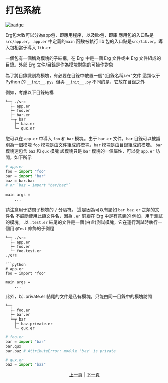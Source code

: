 # 打包系統

[![badge](https://img.shields.io/endpoint.svg?url=https%3A%2F%2Fgezf7g7pd5.execute-api.ap-northeast-1.amazonaws.com%2Fdefault%2Fsource_up_to_date%3Fowner%3Derg-lang%26repos%3Derg%26ref%3Dmain%26path%3Ddoc/EN/syntax/33_package_system.md%26commit_hash%3D51de3c9d5a9074241f55c043b9951b384836b258)](https://gezf7g7pd5.execute-api.ap-northeast-1.amazonaws.com/default/source_up_to_date?owner=erg-lang&repos=erg&ref=main&path=doc/EN/syntax/33_package_system.md&commit_hash=51de3c9d5a9074241f55c043b9951b384836b258)

Erg包大致可以分為app包，即應用程序，以及lib包，即庫
應用包的入口點是`src/app.er`。 `app.er` 中定義的`main` 函數被執行
lib 包的入口點是`src/lib.er`。導入包相當于導入 `lib.er`

一個包有一個稱為模塊的子結構，在 Erg 中是一個 Erg 文件或由 Erg 文件組成的目錄。外部 Erg 文件/目錄是作為模塊對象的可操作對象

為了將目錄識別為模塊，有必要在目錄中放置一個"(目錄名稱).er"文件
這類似于 Python 的 `__init__.py`，但與 `__init__.py` 不同的是，它放在目錄之外

例如，考慮以下目錄結構

```console
└─┬ ./src
  ├─ app.er
  ├─ foo.er
  ├─ bar.er
  └─┬ bar
    ├─ baz.er
    └─ qux.er
```

您可以在 `app.er` 中導入 `foo` 和 `bar` 模塊。由于 `bar.er` 文件，`bar` 目錄可以被識別為一個模塊
`foo` 模塊是由文件組成的模塊，`bar` 模塊是由目錄組成的模塊。 `bar` 模塊還包含 `baz` 和 `qux` 模塊
該模塊只是 `bar` 模塊的一個屬性，可以從 `app.er` 訪問，如下所示

```python
# app.er
foo = import "foo"
bar = import "bar"
baz = bar.baz
# or `baz = import "bar/baz"`

main args =
    ...
```

請注意用于訪問子模塊的 `/` 分隔符。 這是因為可以有諸如 `bar.baz.er` 之類的文件名
不鼓勵使用此類文件名，因為 `.er` 前綴在 Erg 中是有意義的
例如，用于測試的模塊。 以 `.test.er` 結尾的文件是一個(白盒)測試模塊，它在運行測試時執行一個用 `@Test` 修飾的子例程

```console
└─┬ ./src
  ├─ app.er
  ├─ foo.er
  └─ foo.test.er
./src

```python
# app.er
foo = import "foo"

main args =
    ...
```

此外，以 .private.er 結尾的文件是私有模塊，只能由同一目錄中的模塊訪問

```console
└─┬
  ├─ foo.er
  ├─ bar.er
  └─┬ bar
    ├─ baz.private.er
    └─ qux.er
```

```python
# foo.er
bar = import "bar"
bar.qux
bar.baz # AttributeError: module 'baz' is private
```

```python
# qux.er
baz = import "baz"
```

<p align='center'>
    <a href='./32_integration_with_Python.md'>上一頁</a> | <a href='./34_generator.md'>下一頁</a>
</p>
